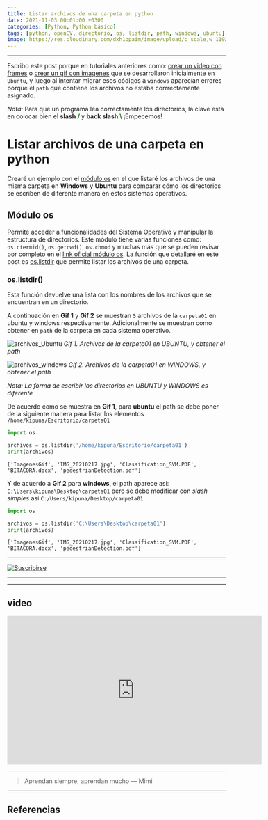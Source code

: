 ```yaml
---
title: Listar archivos de una carpeta en python
date: 2021-11-03 00:01:00 +0300
categories: [Python, Python básico]
tags: [python, openCV, directorio, os, listdir, path, windows, ubuntu]
image: https://res.cloudinary.com/dxh1bpaim/image/upload/c_scale,w_1192/v1636478056/kipunaEC/listarArchivos/portadaBlogLista-min_qn9tpi.png
---
```


***

Escribo este post porque en tutoriales anteriores como: [crear un video con frames](../Crear-un-video-con-frames-openCV-python/) o [crear un gif con imagenes](../Crear-un-gif-con-imagenes-imageio-python/) que se desarrollaron inicialmente en `Ubuntu`, y luego al intentar migrar esos códigos a `windows` aparecían errores porque el `path` que contiene los archivos no estaba corrrectamente asignado. 

*Nota:* Para que un programa lea correctamente los directorios, la clave esta en colocar bien el **slash** <b style='color:green'> / </b> y **back slash**<b style='color:green'> \ </b> ¡Empecemos!

# Listar archivos de una carpeta en python
Crearé un ejemplo con el [módulo os](https://docs.python.org/3/library/os.html) en el que listaré los archivos de una misma carpeta en **Windows** y **Ubuntu** para comparar cómo los directorios se escriben de diferente manera en estos sistemas operativos.

## Módulo os
Permite acceder a funcionalidades del Sistema Operativo y manipular la estructura de directorios. Esté módulo tiene varias funciones como:  `os.ctermid()`, `os.getcwd()`, `os.chmod` y muchas más que se pueden revisar por completo en el [link oficial módulo os](https://docs.python.org/3/library/os.html). La función que detallaré en este post es [os.listdir](https://docs.python.org/3/library/os.html#os.listdir) que permite listar los archivos de una carpeta.  

### os.listdir()
Esta función devuelve una lista con los nombres de los archivos que se encuentran en un directorio. 

A continuación en **Gif 1** y **Gif 2** se muestran `5` archivos de la `carpeta01` en ubuntu y windows respectivamente. Adicionalmente se muestran como obtener en `path` de la carpeta en cada sistema operativo.

![archivos_Ubuntu](https://res.cloudinary.com/dxh1bpaim/image/upload/v1636196171/kipunaEC/listarArchivos/dirUbuntu_dcp8ps.gif)
_Gif 1. Archivos de la carpeta01 en UBUNTU, y obtener el path_

![archivos_windows](https://res.cloudinary.com/dxh1bpaim/image/upload/v1636477046/kipunaEC/listarArchivos/dirWindows_jad5rn.gif)
_Gif 2. Archivos de la carpeta01 en WINDOWS, y obtener el path_

*Nota: La forma de escribir los directorios en UBUNTU y WINDOWS es diferente*

De acuerdo como se muestra en **Gif 1**, para **ubuntu** el path se debe poner de la siguiente manera para listar los elementos `/home/kipuna/Escritorio/carpeta01`

```python
import os

archivos = os.listdir('/home/kipuna/Escritorio/carpeta01')
print(archivos)
```

```terminal
['ImagenesGif', 'IMG_20210217.jpg', 'Classification_SVM.PDF', 'BITACORA.docx', 'pedestrianDetection.pdf']
```
Y de acuerdo a **Gif 2** para **windows**, el path aparece asi: `C:\Users\kipuna\Desktop\carpeta01` pero se debe modificar con *slash simples* así `C:/Users/kipuna/Desktop/carpeta01`

```python
import os

archivos = os.listdir('C:\Users\Desktop\carpeta01')
print(archivos)
```

```terminal
['ImagenesGif', 'IMG_20210217.jpg', 'Classification_SVM.PDF', 'BITACORA.docx', 'pedestrianDetection.pdf']
```

***

[Gif]: https://res.cloudinary.com/dxh1bpaim/image/upload/c_scale,w_728/v1633444807/kipunaEC/gifs/patricio5_h2janv.gif
[suscribirse]: https://www.youtube.com/channel/UCLHyReaGzfUcaiGoEN5jXEA "Clic para suscribirse en youtube"
[![Suscribirse][Gif]][suscribirse]

***


***
## video

<div class="embed-container">

<iframe width="586" height="342" src="https://www.youtube.com/embed/fiilnEu1_vM" frameborder="0" allow="accelerometer; autoplay; clipboard-write; encrypted-media; gyroscope; picture-in-picture" allowfullscreen></iframe>

</div>

*** 

> Aprendan siempre, aprendan mucho — Mimi

***


## Referencias

[^1]: OpenCV documentación. *Canny Edge Detection*. [https://docs.opencv.org/3.4/da/d22/tutorial_py_canny.html](https://docs.opencv.org/3.4/da/d22/tutorial_py_canny.html)
